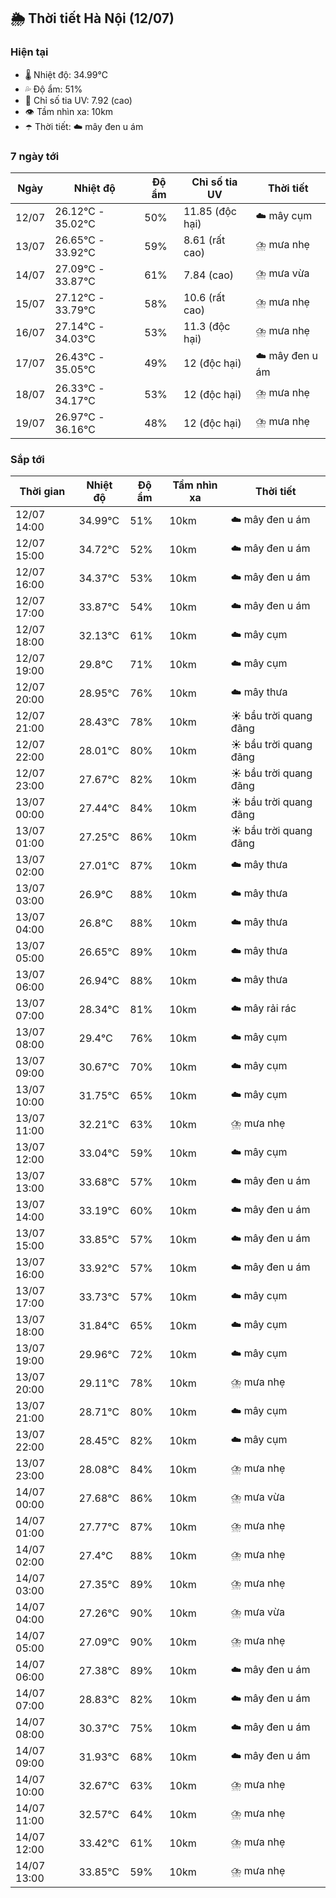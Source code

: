 ## 🌦️ Thời tiết Hà Nội (12/07)

### Hiện tại

- 🌡️ Nhiệt độ: 34.99℃
- 💦 Độ ẩm: 51%
- 🌟 Chỉ số tia UV: 7.92 (cao)
- 👁️ Tầm nhìn xa: 10km
- ☂️ Thời tiết: ☁️ mây đen u ám

### 7 ngày tới

| Ngày | Nhiệt độ | Độ ẩm | Chỉ số tia UV | Thời tiết |
| --- | --- | --- | --- | --- |
| 12/07 | 26.12℃ - 35.02℃ | 50% | 11.85 (độc hại) | ☁️ mây cụm |
| 13/07 | 26.65℃ - 33.92℃ | 59% | 8.61 (rất cao) | ⛈️ mưa nhẹ |
| 14/07 | 27.09℃ - 33.87℃ | 61% | 7.84 (cao) | ⛈️ mưa vừa |
| 15/07 | 27.12℃ - 33.79℃ | 58% | 10.6 (rất cao) | ⛈️ mưa nhẹ |
| 16/07 | 27.14℃ - 34.03℃ | 53% | 11.3 (độc hại) | ⛈️ mưa nhẹ |
| 17/07 | 26.43℃ - 35.05℃ | 49% | 12 (độc hại) | ☁️ mây đen u ám |
| 18/07 | 26.33℃ - 34.17℃ | 53% | 12 (độc hại) | ⛈️ mưa nhẹ |
| 19/07 | 26.97℃ - 36.16℃ | 48% | 12 (độc hại) | ⛈️ mưa nhẹ |

### Sắp tới

| Thời gian | Nhiệt độ | Độ ẩm | Tầm nhìn xa | Thời tiết |
| --- | --- | --- | --- | --- |
| 12/07 14:00 | 34.99℃ | 51% | 10km | ☁️ mây đen u ám |
| 12/07 15:00 | 34.72℃ | 52% | 10km | ☁️ mây đen u ám |
| 12/07 16:00 | 34.37℃ | 53% | 10km | ☁️ mây đen u ám |
| 12/07 17:00 | 33.87℃ | 54% | 10km | ☁️ mây đen u ám |
| 12/07 18:00 | 32.13℃ | 61% | 10km | ☁️ mây cụm |
| 12/07 19:00 | 29.8℃ | 71% | 10km | ☁️ mây cụm |
| 12/07 20:00 | 28.95℃ | 76% | 10km | ☁️ mây thưa |
| 12/07 21:00 | 28.43℃ | 78% | 10km | ☀️ bầu trời quang đãng |
| 12/07 22:00 | 28.01℃ | 80% | 10km | ☀️ bầu trời quang đãng |
| 12/07 23:00 | 27.67℃ | 82% | 10km | ☀️ bầu trời quang đãng |
| 13/07 00:00 | 27.44℃ | 84% | 10km | ☀️ bầu trời quang đãng |
| 13/07 01:00 | 27.25℃ | 86% | 10km | ☀️ bầu trời quang đãng |
| 13/07 02:00 | 27.01℃ | 87% | 10km | ☁️ mây thưa |
| 13/07 03:00 | 26.9℃ | 88% | 10km | ☁️ mây thưa |
| 13/07 04:00 | 26.8℃ | 88% | 10km | ☁️ mây thưa |
| 13/07 05:00 | 26.65℃ | 89% | 10km | ☁️ mây thưa |
| 13/07 06:00 | 26.94℃ | 88% | 10km | ☁️ mây thưa |
| 13/07 07:00 | 28.34℃ | 81% | 10km | ☁️ mây rải rác |
| 13/07 08:00 | 29.4℃ | 76% | 10km | ☁️ mây cụm |
| 13/07 09:00 | 30.67℃ | 70% | 10km | ☁️ mây cụm |
| 13/07 10:00 | 31.75℃ | 65% | 10km | ☁️ mây cụm |
| 13/07 11:00 | 32.21℃ | 63% | 10km | ⛈️ mưa nhẹ |
| 13/07 12:00 | 33.04℃ | 59% | 10km | ☁️ mây cụm |
| 13/07 13:00 | 33.68℃ | 57% | 10km | ☁️ mây đen u ám |
| 13/07 14:00 | 33.19℃ | 60% | 10km | ☁️ mây đen u ám |
| 13/07 15:00 | 33.85℃ | 57% | 10km | ☁️ mây đen u ám |
| 13/07 16:00 | 33.92℃ | 57% | 10km | ☁️ mây đen u ám |
| 13/07 17:00 | 33.73℃ | 57% | 10km | ☁️ mây cụm |
| 13/07 18:00 | 31.84℃ | 65% | 10km | ☁️ mây cụm |
| 13/07 19:00 | 29.96℃ | 72% | 10km | ☁️ mây cụm |
| 13/07 20:00 | 29.11℃ | 78% | 10km | ⛈️ mưa nhẹ |
| 13/07 21:00 | 28.71℃ | 80% | 10km | ☁️ mây cụm |
| 13/07 22:00 | 28.45℃ | 82% | 10km | ☁️ mây cụm |
| 13/07 23:00 | 28.08℃ | 84% | 10km | ⛈️ mưa nhẹ |
| 14/07 00:00 | 27.68℃ | 86% | 10km | ⛈️ mưa vừa |
| 14/07 01:00 | 27.77℃ | 87% | 10km | ⛈️ mưa nhẹ |
| 14/07 02:00 | 27.4℃ | 88% | 10km | ⛈️ mưa nhẹ |
| 14/07 03:00 | 27.35℃ | 89% | 10km | ⛈️ mưa nhẹ |
| 14/07 04:00 | 27.26℃ | 90% | 10km | ⛈️ mưa vừa |
| 14/07 05:00 | 27.09℃ | 90% | 10km | ⛈️ mưa nhẹ |
| 14/07 06:00 | 27.38℃ | 89% | 10km | ☁️ mây đen u ám |
| 14/07 07:00 | 28.83℃ | 82% | 10km | ☁️ mây đen u ám |
| 14/07 08:00 | 30.37℃ | 75% | 10km | ☁️ mây đen u ám |
| 14/07 09:00 | 31.93℃ | 68% | 10km | ☁️ mây đen u ám |
| 14/07 10:00 | 32.67℃ | 63% | 10km | ⛈️ mưa nhẹ |
| 14/07 11:00 | 32.57℃ | 64% | 10km | ⛈️ mưa nhẹ |
| 14/07 12:00 | 33.42℃ | 61% | 10km | ⛈️ mưa nhẹ |
| 14/07 13:00 | 33.85℃ | 59% | 10km | ⛈️ mưa nhẹ |
